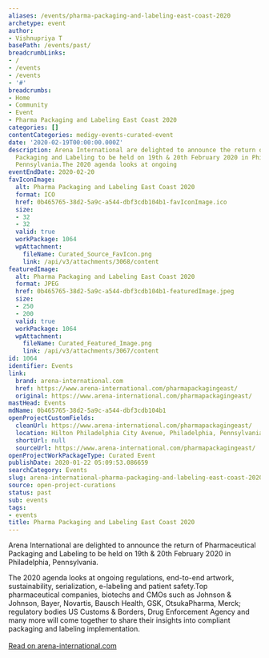 ```yaml
---
aliases: /events/pharma-packaging-and-labeling-east-coast-2020
archetype: event
author:
- Vishnupriya T
basePath: /events/past/
breadcrumbLinks:
- /
- /events
- /events
- '#'
breadcrumbs:
- Home
- Community
- Event
- Pharma Packaging and Labeling East Coast 2020
categories: []
contentCategories: medigy-events-curated-event
date: '2020-02-19T00:00:00.000Z'
description: Arena International are delighted to announce the return of Pharmaceutical
  Packaging and Labeling to be held on 19th & 20th February 2020 in Philadelphia,
  Pennsylvania.The 2020 agenda looks at ongoing
eventEndDate: 2020-02-20
favIconImage:
  alt: Pharma Packaging and Labeling East Coast 2020
  format: ICO
  href: 0b465765-38d2-5a9c-a544-dbf3cdb104b1-favIconImage.ico
  size:
  - 32
  - 32
  valid: true
  workPackage: 1064
  wpAttachment:
    fileName: Curated_Source_FavIcon.png
    link: /api/v3/attachments/3068/content
featuredImage:
  alt: Pharma Packaging and Labeling East Coast 2020
  format: JPEG
  href: 0b465765-38d2-5a9c-a544-dbf3cdb104b1-featuredImage.jpeg
  size:
  - 250
  - 200
  valid: true
  workPackage: 1064
  wpAttachment:
    fileName: Curated_Featured_Image.png
    link: /api/v3/attachments/3067/content
id: 1064
identifier: Events
link:
  brand: arena-international.com
  href: https://www.arena-international.com/pharmapackagingeast/
  original: https://www.arena-international.com/pharmapackagingeast/
mastHead: Events
mdName: 0b465765-38d2-5a9c-a544-dbf3cdb104b1
openProjectCustomFields:
  cleanUrl: https://www.arena-international.com/pharmapackagingeast/
  location: Hilton Philadelphia City Avenue, Philadelphia, Pennsylvania.
  shortUrl: null
  sourceUrl: https://www.arena-international.com/pharmapackagingeast/
openProjectWorkPackageType: Curated Event
publishDate: 2020-01-22 05:09:53.086659
searchCategory: Events
slug: arena-international-pharma-packaging-and-labeling-east-coast-2020
source: open-project-curations
status: past
sub: events
tags:
- events
title: Pharma Packaging and Labeling East Coast 2020
---
```


<p>Arena International are delighted to announce the return of Pharmaceutical Packaging and Labeling to be held on 19th &amp; 20th February 2020 in Philadelphia, Pennsylvania.</p><p>The 2020 agenda looks at ongoing regulations, end-to-end artwork, sustainability, serialization, e-labeling and patient safety.Top pharmaceutical companies, biotechs and CMOs such as Johnson &amp; Johnson, Bayer, Novartis, Bausch Health, GSK, OtsukaPharma, Merck; regulatory bodies US Customs &amp; Borders, Drug Enforcement Agency and many more will come together to share their insights into compliant packaging and labeling implementation.<br><br><a href="https://www.arena-international.com/pharmapackagingeast/">Read on arena-international.com</a></p>